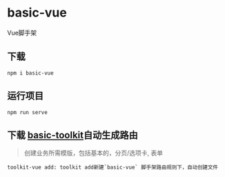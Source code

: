 # basic-vue
Vue脚手架

## 下载
```shell
npm i basic-vue
```

## 运行项目
```shell
npm run serve 
```

## 下载 [basic-toolkit](https://www.npmjs.com/package/basic-toolkit)自动生成路由
> 创建业务所需模版，包括基本的，分页/选项卡, 表单

```shell
toolkit-vue add: toolkit add新建`basic-vue` 脚手架路由规则下，自动创建文件
```
